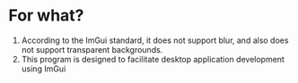 # For what?
1) According to the ImGui standard, it does not support blur, and also does not support transparent backgrounds.
2) This program is designed to facilitate desktop application development using ImGui
